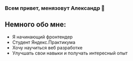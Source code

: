 ### Всем привет, менязовут Александр 👋

## Немного обо мне:
- Я начинающий фронтендер
- Студент Яндекс.Практикума
- Хочу научиться веб разработке
- Улучшать свои навыки и получать интересный опыт

<!--
**alkorotkovv/alkorotkovv** is a ✨ _special_ ✨ repository because its `README.md` (this file) appears on your GitHub profile.

Here are some ideas to get you started:

- 🔭 I’m currently working on ...
- 🌱 I’m currently learning ...
- 👯 I’m looking to collaborate on ...
- 🤔 I’m looking for help with ...
- 💬 Ask me about ...
- 📫 How to reach me: ...
- 😄 Pronouns: ...
- ⚡ Fun fact: ...
-->
